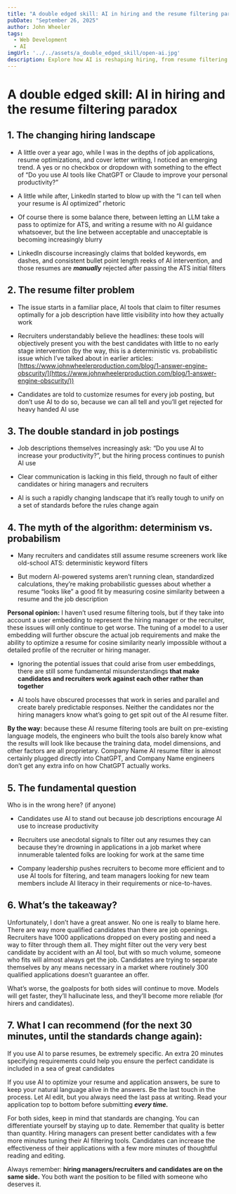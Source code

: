 ```yaml
---
title: "A double edged skill: AI in hiring and the resume filtering paradox"
pubDate: "September 26, 2025"
author: John Wheeler
tags:
  - Web Development
  - AI
imgUrl: '../../assets/a_double_edged_skill/open-ai.jpg'
description: Explore how AI is reshaping hiring, from resume filtering tools to recruiter skepticism, and why job seekers and employers face a paradox when AI skills are both required and penalized.
---
```


# A double edged skill: AI in hiring and the resume filtering paradox

## 1\. The changing hiring landscape

*   A little over a year ago, while I was in the depths of job applications, resume optimizations, and cover letter writing, I noticed an emerging trend. A yes or no checkbox or dropdown with something to the effect of “Do you use AI tools like ChatGPT or Claude to improve your personal productivity?”
    
*   A little while after, LinkedIn started to blow up with the “I can tell when your resume is AI optimized” rhetoric
    
*   Of course there is some balance there, between letting an LLM take a pass to optimize for ATS, and writing a resume with no AI guidance whatsoever, but the line between acceptable and unacceptable is becoming increasingly blurry
    
*   LinkedIn discourse increasingly claims that bolded keywords, em dashes, and consistent bullet point length reeks of AI intervention, and those resumes are _**manually**_ rejected after passing the ATS initial filters
    

## 2\. The resume filter problem

*   The issue starts in a familiar place, AI tools that claim to filter resumes optimally for a job description have little visibility into how they actually work
    
*   Recruiters understandably believe the headlines: these tools will objectively present you with the best candidates with little to no early stage intervention (by the way, this is a deterministic vs. probabilistic issue which I’ve talked about in earlier articles: [https://www.johnwheelerproduction.com/blog/1-answer-engine-obscurity/](https://www.johnwheelerproduction.com/blog/1-answer-engine-obscurity/))
    
*   Candidates are told to customize resumes for every job posting, but don’t use AI to do so, because we can all tell and you’ll get rejected for heavy handed AI use
    

## 3\. The double standard in job postings

*   Job descriptions themselves increasingly ask: “Do you use AI to increase your productivity?”, but the hiring process continues to punish AI use
    
*   Clear communication is lacking in this field, through no fault of either candidates or hiring managers and recruiters
    
*   AI is such a rapidly changing landscape that it’s really tough to unify on a set of standards before the rules change again
    

## 4\. The myth of the algorithm: determinism vs. probabilism

*   Many recruiters and candidates still assume resume screeners work like old-school ATS: deterministic keyword filters
    
*   But modern AI-powered systems aren’t running clean, standardized calculations, they’re making probabilistic guesses about whether a resume “looks like” a good fit by measuring cosine similarity between a resume and the job description
    

**Personal opinion:** I haven’t used resume filtering tools, but if they take into account a user embedding to represent the hiring manager or the recruiter, these issues will only continue to get worse. The tuning of a model to a user embedding will further obscure the actual job requirements and make the ability to optimize a resume for cosine similarity nearly impossible without a detailed profile of the recruiter or hiring manager.

*   Ignoring the potential issues that could arise from user embeddings, there are still some fundamental misunderstandings **that make candidates and recruiters work against each other rather than together**
    
*   AI tools have obscured processes that work in series and parallel and create barely predictable responses. Neither the candidates nor the hiring managers know what’s going to get spit out of the AI resume filter.
    

**By the way:** because these AI resume filtering tools are built on pre-existing language models, the engineers who built the tools also barely know what the results will look like because the training data, model dimensions, and other factors are all proprietary. Company Name AI resume filter is almost certainly plugged directly into ChatGPT, and Company Name engineers don’t get any extra info on how ChatGPT actually works.

## 5\. The fundamental question

Who is in the wrong here? (if anyone)

*   Candidates use AI to stand out because job descriptions encourage AI use to increase productivity
    
*   Recruiters use anecdotal signals to filter out any resumes they can because they’re drowning in applications in a job market where innumerable talented folks are looking for work at the same time
    
*   Company leadership pushes recruiters to become more efficient and to use AI tools for filtering, and team managers looking for new team members include AI literacy in their requirements or nice-to-haves.
    

## 6\. What’s the takeaway?

Unfortunately, I don’t have a great answer. No one is really to blame here. There are way more qualified candidates than there are job openings. Recruiters have 1000 applications dropped on every posting and need a way to filter through them all. They might filter out the very very best candidate by accident with an AI tool, but with so much volume, someone who fits will almost always get the job. Candidates are trying to separate themselves by any means necessary in a market where routinely 300 qualified applications doesn’t guarantee an offer.

What’s worse, the goalposts for both sides will continue to move. Models will get faster, they’ll hallucinate less, and they’ll become more reliable (for hirers and candidates).

## 7\. What I can recommend (for the next 30 minutes, until the standards change again):

If you use AI to parse resumes, be extremely specific. An extra 20 minutes specifying requirements could help you ensure the perfect candidate is included in a sea of great candidates

If you use AI to optimize your resume and application answers, be sure to keep your natural language alive in the answers. Be the last touch in the process. Let AI edit, but you always need the last pass at writing. Read your application top to bottom before submitting _**every time.**_

For both sides, keep in mind that standards are changing. You can differentiate yourself by staying up to date. Remember that quality is better than quantity. Hiring managers can present better candidates with a few more minutes tuning their AI filtering tools. Candidates can increase the effectiveness of their applications with a few more minutes of thoughtful reading and editing.

Always remember: **hiring managers/recruiters and candidates are on the same side.** You both want the position to be filled with someone who deserves it.